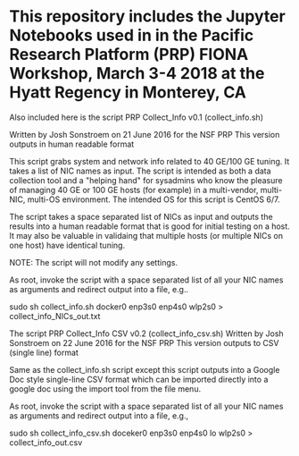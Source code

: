 # This repository includes the Jupyter Notebooks used in in the Pacific Research Platform (PRP) FIONA Workshop, March 3-4 2018 at the Hyatt Regency in Monterey, CA

Also included here is the script PRP Collect_Info v0.1 (collect_info.sh)

Written by Josh Sonstroem on 21 June 2016 for the NSF PRP
This version outputs in human readable format

This script grabs system and network info related to 40 GE/100 GE
tuning. It takes a list of NIC names as input. The script is intended
as both a data collection tool and a "helping hand" for sysadmins who
know the pleasure of managing 40 GE or 100 GE hosts (for example) in a
multi-vendor, multi-NIC, multi-OS environment. The intended OS for this
script is CentOS 6/7.

The script takes a space separated list of NICs as input and outputs
the results into a human readable format that is good for initial testing
on a host. It may also be valuable in validaing that multiple hosts (or 
multiple NICs on one host) have identical tuning.

NOTE: The script will not modify any settings.

As root, invoke the script with a space separated list of all your NIC names
as arguments and redirect output into a file, e.g..

sudo sh collect_info.sh docker0 enp3s0 enp4s0 wlp2s0 > collect_info_NICs_out.txt

The script PRP Collect_Info CSV v0.2 (collect_info_csv.sh)
Written by Josh Sonstroem on 22 June 2016 for the NSF PRP
This version outputs to CSV (single line) format

Same as the collect_info.sh script except this script outputs
into a Google Doc style single-line CSV format which can be imported
directly into a google doc using the import tool from the file menu.

As root, invoke the script with a space separated list of all your NIC
names as arguments and redirect output into a file, e.g., 

sudo sh collect_info_csv.sh doceker0 enp3s0 enp4s0 lo wlp2s0 > collect_info_out.csv

